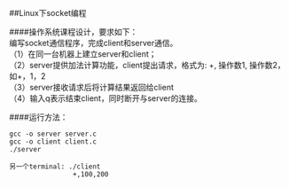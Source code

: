 ##Linux下socket编程

####操作系统课程设计，要求如下：   
编写socket通信程序，完成client和server通信。    
（1）在同一台机器上建立server和client；   
（2）server提供加法计算功能，client提出请求，格式为: +, 操作数1, 操作数2，如+，1，2   
（3）server接收请求后将计算结果返回给client   
（4）输入q表示结束client，同时断开与server的连接。   

####运行方法：    
```shell
gcc -o server server.c
gcc -o client client.c
./server

另一个terminal: ./client
                +,100,200
```
